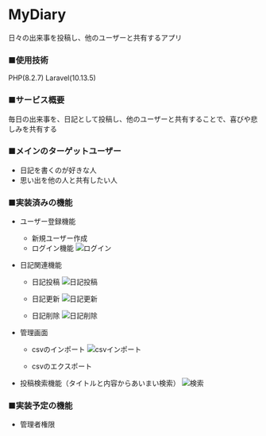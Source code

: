 # MyDiary
日々の出来事を投稿し、他のユーザーと共有するアプリ

### ■使用技術
PHP(8.2.7)
Laravel(10.13.5)

### ■サービス概要
毎日の出来事を、日記として投稿し、他のユーザーと共有することで、喜びや悲しみを共有する

### ■メインのターゲットユーザー
- 日記を書くのが好きな人
- 思い出を他の人と共有したい人

### ■実装済みの機能
- ユーザー登録機能
	- 新規ユーザー作成
	- ログイン機能
    ![ログイン](https://github.com/marjunstudio/laravel_exam/assets/92660730/dd6bdc38-8177-4605-a69f-3ccc4d385e1f)

- 日記関連機能
    - 日記投稿
    ![日記投稿](https://github.com/marjunstudio/laravel_exam/assets/92660730/8a00e780-245e-4f70-b55c-8f7288bc7a45)

    - 日記更新
    ![日記更新](https://github.com/marjunstudio/laravel_exam/assets/92660730/83c784bb-8d27-4209-834c-def58a0db609)

    - 日記削除
    ![日記削除](https://github.com/marjunstudio/laravel_exam/assets/92660730/e3db4c9c-a4be-4dd3-b134-bd418858ec7d)

- 管理画面
    - csvのインポート
  ![csvインポート](https://github.com/marjunstudio/laravel_exam/assets/92660730/9b276f50-c889-4f25-8b30-458691b69a27)

    - csvのエクスポート
- 投稿検索機能（タイトルと内容からあいまい検索）
![検索](https://github.com/marjunstudio/laravel_exam/assets/92660730/615898c8-5f17-44be-a451-8e64018a1bc5)

### ■実装予定の機能
- 管理者権限
